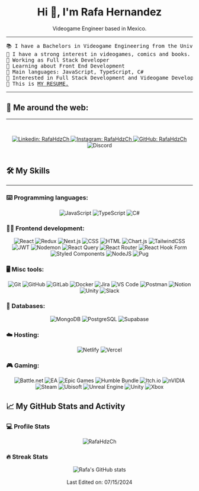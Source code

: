 <div align="center">
  <h1>Hi 👋, I'm Rafa Hernandez</h1>
  <p>Videogame Engineer based in Mexico.</p>
</div>


<hr>

<pre>
📚 I have a Bachelors in Videogame Engineering from the University FITECH at Mexico
📝 I have a strong interest in videogames, comics and books.
🔭 Working as Full Stack Developer
🌱 Learning about Front End Development
🌟 Main languages: JavaScript, TypeScript, C#
🚩 Interested in Full Stack Development and Videogame Development
🤔 This is <a href="https://drive.google.com/file/d/1DxfZ59pRtsx7wvgGmI7_2nPdTO-WSQpz/view" target="_blank">MY RESUME.</a>
</pre>
<hr>

## 💬 Me around the web:
-------------------


&emsp;
<div align="center">
  <a href="https://mx.linkedin.com/in/rafahdzch">
      <img src="https://img.shields.io/badge/-RafaHdzCh-blue?style=flat-square&logo=Linkedin&logoColor=white" alt="Linkedin: RafaHdzCh" />
  </a>
  <a href="https://www.instagram.com/rafahdzch/">
      <img src="https://img.shields.io/badge/-rafahdzch-000?&logo=Instagram" alt="Instagram: RafaHdzCh" />
  </a>
  <a href="https://github.com/rafahdzch">
      <img src="https://img.shields.io/github/followers/rafahdzch?label=follow&style=social" alt="GitHub: RafaHdzCh" />
  </a>
  <a>
      <img src="https://img.shields.io/static/v1?label=Chat&message=on%20Discord&color=7289da&logo=discord" alt="Discord" />
  </a>
</div>
&emsp;

## 🛠️ My Skills
-------------------
### ⌨️ Programming languages:
<div align="center">
  <img src="https://img.shields.io/badge/-JavaScript-000?&logo=JavaScript" alt="JavaScript" />
  <img src="https://img.shields.io/badge/-TypeScript-000?&logo=TypeScript&logoColor=007ACC" alt="TypeScript" />
  <img src="https://img.shields.io/badge/C%23-007ACC?style=flat&logo=CSharp&logoColor=white" alt="C#" />
</div>

### 🧑‍💻 Frontend development:
<div align="center">
  <img src="https://img.shields.io/badge/-React-000?&logo=React" alt="React" />
  <img src="https://img.shields.io/badge/-Redux-000?&logo=Redux" alt="Redux" />
  <img src="https://img.shields.io/badge/-Next.js-000?&logo=Next.js" alt="Next.js" />
  <img src="https://img.shields.io/badge/-CSS-000?&logo=CSS3" alt="CSS" />
  <img src="https://img.shields.io/badge/-HTML-000?&logo=HTML5" alt="HTML" />
  <img src="https://img.shields.io/badge/-Chart.js-000?&logo=Chart.js" alt="Chart.js" />
  <img src="https://img.shields.io/badge/tailwindcss-0F172A?&logo=tailwindcss" alt="TailwindCSS" />
  <img src="https://img.shields.io/badge/JWT-black?style=plastic&logo=JSON%20web%20tokens" alt="JWT" />
  <img src="https://img.shields.io/badge/-Nodemon-76D04B?style=flat&logo=nodemon&logoColor=white" alt="Nodemon" />
  <img src="https://img.shields.io/badge/-React%20Query-FF4154?style=plastic&logo=react%20query&logoColor=white" alt="React Query" />
  <img src="https://img.shields.io/badge/-React%20Router-CA4245?logo=react-router" alt="React Router" />
  <img src="https://img.shields.io/badge/React%20Hook%20Form-EC5990?logo=reacthookform&logoColor=fff" alt="React Hook Form" />
  <img src="https://img.shields.io/badge/styled--components-v4.4.1-orange" alt="Styled Components" />
  <img src="https://img.shields.io/badge/node.js-6DA55F?style=for-the-badge&logo=node.js&logoColor=white" alt="NodeJS" />
  <img src="https://img.shields.io/badge/Pug-FFF?style=for-the-badge&logo=pug&logoColor=A86454" alt="Pug" />
</div>

### 🖥️ Misc tools:
<div align="center">
  <img src="https://img.shields.io/badge/-Git-000?&logo=Git" alt="Git" />
  <img src="https://img.shields.io/badge/-GitHub-000?&logo=GitHub" alt="GitHub" />
  <img src="https://img.shields.io/badge/-GitLab-000?&logo=GitLab" alt="GitLab" />
  <img src="https://img.shields.io/badge/-Docker-000?&logo=Docker" alt="Docker" />
  <img src="https://img.shields.io/badge/-Jira-000?&logo=Jira" alt="Jira" />
  <img src="https://img.shields.io/badge/-VS%20Code-000?&logo=Visual-Studio-Code" alt="VS Code" />
  <img src="https://img.shields.io/badge/-Postman-000?&logo=Postman" alt="Postman" />
  <img src="https://img.shields.io/badge/Notion-black?logo=notion" alt="Notion" />
  <img src="https://img.shields.io/badge/-Unity-%23444444?logo=Unity" alt="Unity" />
  <img src="https://img.shields.io/badge/Slack-666?logo=slack" alt="Slack" />
</div>

### 💾 Databases:
<div align="center">
  <img src="https://img.shields.io/badge/-MongoDB-000?&logo=MongoDB" alt="MongoDB" />
  <img src="https://img.shields.io/badge/-PostgreSQL-000?&logo=PostgreSQL" alt="PostgreSQL" />
  <img src="https://shields.io/badge/supabase-black?logo=supabase" alt="Supabase" />
</div>

### ☁️ Hosting:
<div align="center">
  <img src="https://img.shields.io/badge/netlify-%23000000.svg?style=for-the-badge&logo=netlify&logoColor=#00C7B7" alt="Netlify" />
  <img src="https://img.shields.io/badge/Vercel-black?style=flat&logo=Vercel&logoColor=white" alt="Vercel" />
</div>

### 🎮 Gaming:
<div align="center">
  <img src="https://img.shields.io/badge/battle.net-%2300AEFF.svg?style=for-the-badge&logo=battle.net&logoColor=white" alt="Battle.net" />
  <img src="https://img.shields.io/badge/ea-%23000000.svg?style=for-the-badge&logo=ea&logoColor=white" alt="EA" />
  <img src="https://img.shields.io/badge/epicgames-%23313131.svg?style=for-the-badge&logo=epicgames&logoColor=white" alt="Epic Games" />
  <img src="https://img.shields.io/badge/HumbleBundle-%23494F5C.svg?style=for-the-badge&logo=HumbleBundle&logoColor=white" alt="Humble Bundle" />
  <img src="https://img.shields.io/badge/Itch-%23FF0B34.svg?style=for-the-badge&logo=Itch.io&logoColor=white" alt="Itch.io" />
  <img src="https://img.shields.io/badge/nVIDIA-%2376B900.svg?style=for-the-badge&logo=nVIDIA&logoColor=white" alt="nVIDIA" />
  <img src="https://img.shields.io/badge/steam-%23000000.svg?style=for-the-badge&logo=steam&logoColor=white" alt="Steam" />
  <img src="https://img.shields.io/badge/Ubisoft-%23F5F5F5.svg?style=for-the-badge&logo=Ubisoft&logoColor=black" alt="Ubisoft" />
  <img src="https://img.shields.io/badge/unrealengine-%23313131.svg?style=for-the-badge&logo=unrealengine&logoColor=white" alt="Unreal Engine" />
  <img src="https://img.shields.io/badge/unity-%23000000.svg?style=for-the-badge&logo=unity&logoColor=white" alt="Unity" />
  <img src="https://img.shields.io/badge/xbox-%23107C10.svg?style=for-the-badge&logo=xbox&logoColor=white" alt="Xbox" />
</div>

## 📈 My GitHub Stats and Activity

### 💻 Profile Stats
<div align="center">
  <img src="https://github-readme-stats.vercel.app/api/top-langs/?username=rafahdzch&layout=compact&theme=dark&bg_color=0A0A0A" alt="RafaHdzCh"/>
</div>

### 🔥 Streak Stats
<div align="center">
  <img src="https://github-readme-streak-stats.herokuapp.com/?user=rafahdzch&theme=tokyonight" alt="Rafa's GitHub stats"/>
</div>

<br />

<div align="center">
  Last Edited on: 07/15/2024
</div>

